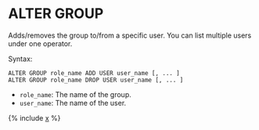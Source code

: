 # ALTER GROUP

Adds/removes the group to/from a specific user. You can list multiple users under one operator.

Syntax:

```yql
ALTER GROUP role_name ADD USER user_name [, ... ]
ALTER GROUP role_name DROP USER user_name [, ... ]
```

* `role_name`: The name of the group.
* `user_name`: The name of the user.

{% include [x](../_includes/builtin_groups.md) %}
